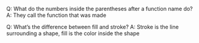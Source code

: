 Q: What do the numbers inside the parentheses after a function name do?
A: They call the function that was made

Q: What’s the difference between fill and stroke?
A: Stroke is the line surrounding a shape, fill is the color inside the shape

